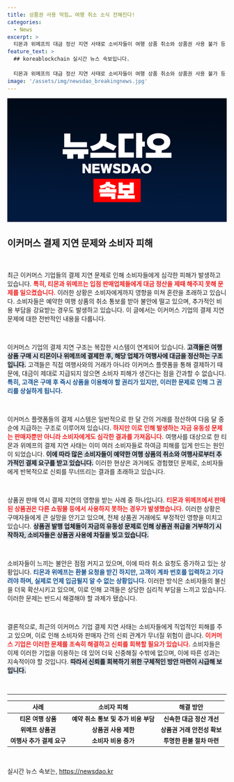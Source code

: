 ```yaml
---
title: 상품권 사용 막힘… 여행 취소 소식 전해진다!
categories:
  - News
excerpt: >
  티몬과 위메프의 대금 정산 지연 사태로 소비자들이 여행 상품 취소와 상품권 사용 불가 등 큰 피해에 시달리고 있다. 고객들은 혼란과 불안 속에서 환불 요청조차 거부당하며, 두 업체는 정상 거래 마비 상태에 빠졌다.
feature_text: >
  ## koreablockchain 실시간 뉴스 속보입니다.

  티몬과 위메프의 대금 정산 지연 사태로 소비자들이 여행 상품 취소와 상품권 사용 불가 등 큰 피해에 시달리고 있다. 고객들은 혼란과 불안 속에서 환불 요청조차 거부당하며, 두 업체는 정상 거래 마비 상태에 빠졌다.
image: '/assets/img/newsdao_breakingnews.jpg'
---
```


<p><img src="/assets/img/newsdao_breakingnews.jpg" alt="koreablockchain 속보" /></p>

<h2 data-ke-size="size26">이커머스 결제 지연 문제와 소비자 피해</h2>

<p data-ke-size="size16">&nbsp;</p>

<p>최근 이커머스 기업들의 결제 지연 문제로 인해 소비자들에게 심각한 피해가 발생하고 있습니다. <b><span style="color: #ee2323;">특히, 티몬과 위메프는 입점 판매업체들에게 대금 정산을 제때 해주지 못해 문제를 일으켰습니다.</span></b> 이러한 상황은 소비자에게까지 영향을 미쳐 혼란을 초래하고 있습니다. 소비자들은 예약한 여행 상품의 취소 통보를 받아 불안에 떨고 있으며, 추가적인 비용 부담을 강요받는 경우도 발생하고 있습니다. 이 글에서는 이커머스 기업의 결제 지연 문제에 대한 전반적인 내용을 다룹니다.</p>

<p data-ke-size="size16">&nbsp;</p>

<p>이커머스 기업의 결제 지연 구조는 복잡한 시스템이 연계되어 있습니다. <b><span style="background-color: #21538527;">고객들은 여행 상품 구매 시 티몬이나 위메프에 결제한 후, 해당 업체가 여행사에 대금을 정산하는 구조입니다.</span></b> 고객들은 직접 여행사와의 거래가 아니라 이커머스 플랫폼을 통해 결제하기 때문에, 대금이 제대로 지급되지 않으면 소비자 피해가 생긴다는 점을 간과할 수 없습니다. <b><span style="color: #1a5490;">특히, 고객은 구매 후 즉시 상품을 이용해야 할 권리가 있지만, 이러한 문제로 인해 그 권리를 상실하게 됩니다.</span></b></p>

<p data-ke-size="size16">&nbsp;</p>

<p>이커머스 플랫폼들의 결제 시스템은 일반적으로 한 달 간의 거래를 정산하여 다음 달 중순에 지급하는 구조로 이루어져 있습니다. <b><span style="color: #ee2323;">하지만 이로 인해 발생하는 자금 유동성 문제는 판매자뿐만 아니라 소비자에게도 심각한 결과를 가져옵니다.</span></b> 여행사를 대상으로 한 티몬과 위메프의 결제 지연 사태는 이미 여러 소비자들로 하여금 피해를 입게 만드는 원인이 되었습니다. <b><span style="background-color: #21538527;">이에 따라 많은 소비자들이 예약한 여행 상품의 취소와 여행사로부터 추가적인 결제 요구를 받고 있습니다.</span></b> 이러한 현상은 과거에도 경험했던 문제로, 소비자들에게 반복적으로 신뢰를 무너뜨리는 결과를 초래하고 있습니다.</p>

<p data-ke-size="size16">&nbsp;</p>

<p>상품권 판매 역시 결제 지연의 영향을 받는 사례 중 하나입니다. <b><span style="color: #ee2323;">티몬과 위메프에서 판매된 상품권은 다른 쇼핑몰 등에서 사용하지 못하는 경우가 발생했습니다.</span></b> 이러한 상황은 구매자들에게 큰 실망을 안기고 있으며, 전체 상품권 거래에도 부정적인 영향을 미치고 있습니다. <b><span style="background-color: #21538527;">상품권 발행 업체들이 자금의 유동성 문제로 인해 상품권 취급을 거부하기 시작하자, 소비자들은 상품권 사용에 차질을 빚고 있습니다.</span></b></p>

<p data-ke-size="size16">&nbsp;</p>

<p>소비자들이 느끼는 불안은 점점 커지고 있으며, 이에 따라 취소 요청도 증가하고 있는 상황입니다. <b><span style="color: #1a5490;">티몬과 위메프는 환불 요청을 받긴 하지만, 고객이 계좌 번호를 입력하고 기다려야 하며, 실제로 언제 입금될지 알 수 없는 상황입니다.</span></b> 이러한 방식은 소비자들의 불신을 더욱 확산시키고 있으며, 이로 인해 고객들은 상당한 심리적 부담을 느끼고 있습니다. 이러한 문제는 반드시 해결해야 할 과제가 됐습니다.</p>

<p data-ke-size="size16">&nbsp;</p>

<p>결론적으로, 최근의 이커머스 기업 결제 지연 사태는 소비자들에게 직업적인 피해를 주고 있으며, 이로 인해 소비자와 판매자 간의 신뢰 관계가 무너질 위험이 큽니다. <b><span style="color: #ee2323;">이커머스 기업은 이러한 문제를 조속히 해결하고 신뢰를 회복할 필요가 있습니다.</span></b> 소비자들은 이제 이러한 기업을 이용하는 데 있어 더욱 신중해질 수밖에 없으며, 이에 따른 성과는 지속적이야 할 것입니다. <b><span style="background-color: #21538527;">따라서 신뢰를 회복하기 위한 구체적인 방안 마련이 시급해 보입니다.</span></b></p>

<p data-ke-size="size16">&nbsp;</p>

<hr>

<table>
    <thead>
        <tr>
            <th style="text-align: center;">사례</th>
            <th style="text-align: center;">소비자 피해</th>
            <th style="text-align: center;">해결 방안</th>
        </tr>
    </thead>
    <tbody>
        <tr>
            <td style="text-align: center; height: 17px;"><b>티몬 여행 상품</b></td>
            <td style="text-align: center; height: 17px;"><b>예약 취소 통보 및 추가 비용 부담</b></td>
            <td style="text-align: center; height: 17px;"><b>신속한 대금 정산 개선</b></td>
        </tr>
        <tr>
            <td style="text-align: center; height: 17px;"><b>위메프 상품권</b></td>
            <td style="text-align: center; height: 17px;"><b>상품권 사용 제한</b></td>
            <td style="text-align: center; height: 17px;"><b>상품권 거래 안전성 확보</b></td>
        </tr>
        <tr>
            <td style="text-align: center; height: 17px;"><b>여행사 추가 결제 요구</b></td>
            <td style="text-align: center; height: 17px;"><b>소비자 비용 증가</b></td>
            <td style="text-align: center; height: 17px;"><b>투명한 환불 절차 마련</b></td>
        </tr>
    </tbody>
</table>

<p data-ke-size="size16">&nbsp;</p>
실시간 뉴스 속보는, <a href="https://newsdao.kr" rel="dofollow">https://newsdao.kr</a>


